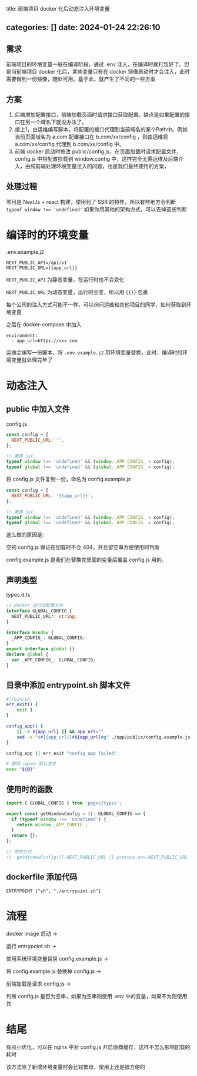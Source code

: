 title: 前端项目 docker 化后动态注入环境变量

categories: []
date: 2024-01-24 22:26:10
---

需求
---
前端项目的环境变量一般在编译阶段，通过 .env 注入，在编译时就打包好了。但是当前端项目 docker 化后，某些变量只有在 docker 镜像启动时才会注入，此时需要做到一份镜像，随处可用。基于此，就产生了不同的一些方案

<!--more-->

方案
---

1. 后端增加配置接口，前端加载页面时请求接口获取配置。缺点是如果配置的接口在另一个域名下就没办法了。
2. 接上1，由运维编写脚本，将配置的接口代理到当前域名的某个Path中。例如当前页面域名为 a.com 配置接口在 b.com/xx/config ，则由运维将 a.com/xx/config 代理到 b.com/xx/config 中。
3. 前端 docker 启动时修改 public/config.js，在页面加载时请求配置文件，config.js 中将配置挂载到 window.config 中，这样完全无需运维及后端介入，由纯前端处理环境变量注入的问题，也是我们最终使用的方案，

处理过程
---
项目是 NextJs + react 构建，使用到了 SSR 的特性，所以有些地方会判断 `typeof window !== 'undefined'` 如果你用其他的架构方式，可以去掉这些判断

# 编译时的环境变量

.env.example.j2
```j2
NEXT_PUBLIC_API=/api/v1
NEXT_PUBLIC_URL={{app_url}}
```
`NEXT_PUBLIC_API` 为静态变量，在运行时也不会变化

`NEXT_PUBLIC_URL` 为动态变量，运行时会变，所以用 `{{}}` 包裹

每个公司的注入方式可能不一样，可以询问运维和其他项目的同学，如何获取到环境变量

之后在 docker-compose 中加入

```
environment:
  - app_url=https://xxx.com
```

运维会编写一份脚本，将 `.env.example.j2` 用环境变量替换，此时，编译时的环境变量就处理完毕了

# 动态注入

## public 中加入文件

config.js
```js
const config = {
  NEXT_PUBLIC_URL: '',
};

// 兼容 ssr
typeof window !== 'undefined' && (window._APP_CONFIG_ = config);
typeof global !== 'undefined' && (global._APP_CONFIG_ = config);

```

将 config.js 文件复制一份，命名为 config.example.js  
```js
const config = {
  NEXT_PUBLIC_URL: '{{app_url}}',
};

// 兼容 ssr
typeof window !== 'undefined' && (window._APP_CONFIG_ = config);
typeof global !== 'undefined' && (global._APP_CONFIG_ = config);
```

这么做的原因是:

空的 config.js 保证在加载时不会 404，并且留空串方便使用时判断

config.example.js 是我们在替换完里面的变量后覆盖 config.js 用的。


## 声明类型

types.d.ts
```ts
// docker 运行时配置文件
interface GLOBAL_CONFIG {
  NEXT_PUBLIC_URL?: string;
}

interface Window {
  _APP_CONFIG_: GLOBAL_CONFIG;
}
export interface global {}
declare global {
  var _APP_CONFIG_: GLOBAL_CONFIG;
}
```

## 目录中添加 entrypoint.sh 脚本文件
```sh
#!/bin/sh
err_exit() {
    exit 1
}

config_app() {
    [[ -z ${app_url} ]] && app_url=""
    sed -e "s#{{app_url}}#${app_url}#g" ./app/public/config.example.js > ./app/public/config.js
}

config_app || err_exit "config app failed"

# 删除 nginx 默认文件
exec "${@}"
```

## 使用时的函数
```js
import { GLOBAL_CONFIG } from 'pages/types';

export const getWindowConfig = (): GLOBAL_CONFIG => {
  if (typeof window !== 'undefined') {
    return window._APP_CONFIG_;
  }
  return {};
};

// 使用方式
//  getWindowConfig()?.NEXT_PUBLIC_URL || process.env.NEXT_PUBLIC_URL
```

## dockerfile 添加代码
`ENTRYPOINT ["sh", "./entrypoint.sh"]`


# 流程
docker image 启动 ->

运行 entrypoint.sh ->

使用系统环境变量替换 config.example.js ->

将 config.example.js 替换掉 config.js -> 

前端加载是请求 config.js -> 

判断 config.js 是否为空串，如果为空串则使用 .env 中的变量，如果不为则使用其

# 结尾
有点小优化，可以在 nginx 中对 config.js 开启协商缓存，这样不怎么影响加载的耗时

该方法除了新增环境变量时会比较繁琐，使用上还是很方便的
